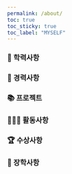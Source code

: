 ```yaml
---
permalink: /about/
toc: true
toc_sticky: true
toc_label: "MYSELF"
---
```



### 🏫 학력사항
### 📝 경력사항
### 📚 프로젝트

### 🏃🏻‍♀️ 활동사항
### 🏆 수상사항
### 🏅 장학사항